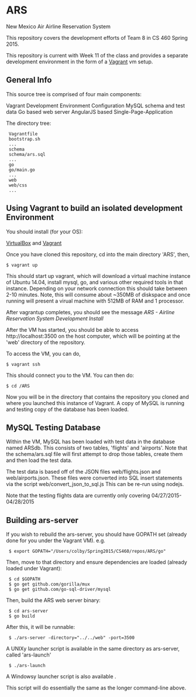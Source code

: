 # ARS
New Mexico Air Airline Reservation System

This repository covers the development efforts of
Team 8 in CS 460 Spring 2015.

This repository is current with Week 11 of the
class and provides a separate development environment
in the form of a [Vagrant](http://vagrantup.com) vm setup.

## General Info
This source tree is comprised of four main components:

 Vagrant Development Environment Configuration
 MySQL schema and test data
 Go based web server
 AngularJS based Single-Page-Application

 The directory tree:

     Vagrantfile
     bootstrap.sh
     ...
     schema
     schema/ars.sql
     ...
     go
     go/main.go
     ...
     web
     web/css
     ...

## Using Vagrant to build an isolated development Environment

You should install (for your OS):

  [VirtualBox](http://virtualbox.org) and [Vagrant](http://vagrantup.org)

Once you have cloned this repository, cd into the main directory 'ARS',
then,
    
    $ vagrant up

This should start up vagrant, which will download a virtual machine
instance of Ubuntu 14.04, install mysql, go, and various other
required tools in that instance. Depending on your network connection
this should take between 2-10 minutes. Note, this will consume
about ~350MB of diskspace and once running will present a virual
machine with 512MB of RAM and 1 processor.

After vagrantup completes, you should see the message
*ARS - Airline Reservation System Development Install*

After the VM has started, you should be able to access
http://localhost:3500 on the host computer, which will be
pointing at the 'web' directory of the repository.

To access the VM, you can do,

    $ vagrant ssh

This should connect you to the VM. You can then do:

    $ cd /ARS

Now you will be in the directory that contains the repository you
cloned and where you launched this instance of Vagrant.  A copy of
MySQL is running and testing copy of the database has been loaded.

## MySQL Testing Database

Within the VM, MySQL has been loaded with test data in the
database named ARSdb. This consists of two tables, 'flights'
and 'airports'.  Note that the schema/ars.sql file will first
attempt to drop those tables, create them and then load the
test data.

The test data is based off of the JSON files web/flights.json
and web/airports.json.  These files were converted into
SQL insert statements via the script web/convert_json_to_sql.js
This can be re-run using nodejs.

Note that the testing flights data are currently only
covering 04/27/2015-04/28/2015

## Building ars-server


 If you wish to rebuild the ars-server, you should have GOPATH
 set (already done for you under the Vagrant VM).
 e.g.

     $ export GOPATH="/Users/colby/Spring2015/CS460/repos/ARS/go"

 Then, move to that directory and ensure dependencies are loaded (already
 loaded under Vagrant):

     $ cd $GOPATH
     $ go get github.com/gorilla/mux
     $ go get github.com/go-sql-driver/mysql

 Then, build the ARS web server binary:

     $ cd ars-server
     $ go build

 After this, it will be runnable:

     $ ./ars-server -directory="../../web" -port=3500

 A UNIXy launcher script is available in the same directory as ars-server, called 'ars-launch'

     $ ./ars-launch

 A Windowsy launcher script is also available .

 This script will do essentially the same as the longer command-line above.

